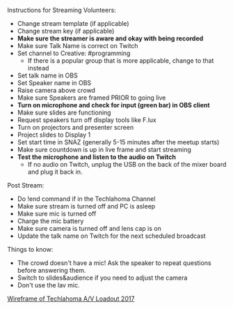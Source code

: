 Instructions for Streaming Volunteers:

* Change stream template (if applicable)
* Change stream key (if applicable)
* **Make sure the streamer is aware and okay with being recorded**
* Make sure Talk Name is correct on Twitch
* Set channel to Creative: #programming
    * If there is a popular group that is more applicable, change to that instead
* Set talk name in OBS
* Set Speaker name in OBS
* Raise camera above crowd
* Make sure Speakers are framed PRIOR to going live
* **Turn on microphone and check for input (green bar) in OBS client**
* Make sure slides are functioning
* Request speakers turn off display tools like F.lux
* Turn on projectors and presenter screen
* Project slides to Display 1
* Set start time in SNAZ (generally 5-15 minutes after the meetup starts)
* Make sure countdown is up in live frame and start streaming
* **Test the microphone and listen to the audio on Twitch**
    * If no audio on Twitch, unplug the USB on the back of the mixer board and plug it back in.

Post Stream:
* Do !end command if in the Techlahoma Channel
* Make sure stream is turned off and PC is asleep
* Make sure mic is turned off
* Charge the mic battery
* Make sure camera is turned off and lens cap is on
* Update the talk name on Twitch for the next scheduled broadcast

Things to know:
* The crowd doesn't have a mic! Ask the speaker to repeat questions before answering them.
* Switch to slides&audience if you need to adjust the camera
* Don't use the lav mic.

[Wireframe of Techlahoma A/V Loadout 2017](https://drive.google.com/open?id=0BwyTR7aWvDukcXhjSVM4eTBOdjQ)